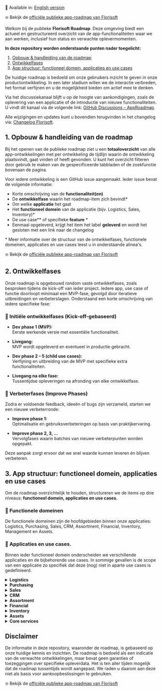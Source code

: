 📘 Available in: [English version](https://github.com/Florisoft-issues/AppRoadmap/blob/main/Florisoft_README_EN.md)

❇️ Bekijk de [officiële publieke app-roadmap van Florisoft](https://github.com/orgs/Florisoft-issues/projects/67)

Welkom bij de publieke **Florisoft Roadmap**. Deze omgeving biedt een actueel en gestructureerd overzicht van de app-functionaliteiten waar we aan werken, inclusief hun status en verwachte oplevermomenten.

**In deze repository worden onderstaande punten nader toegelicht:**
1. [Opbouw & handleiding van de roadmap](#1-opbouw--handleiding-van-de-roadmap)  
2. [Ontwikkelfases](#2-ontwikkelfases)  
3. [App structuur: functioneel domein, applicaties en use cases](#3-app-structuur-functioneel-domein-applicaties-en-use-cases)

De huidige roadmap is bedoeld om onze gebruikers inzicht te geven in onze productontwikkeling. In een later stadium willen we de interactie verbreden, het format verfijnen en u de mogelijkheid bieden om actief mee te denken. 

Via het discussiekanaal blijft u op de hoogte van aankondigingen, zoals de oplevering van een applicatie of de introductie van nieuwe functionaliteiten. U vindt dit kanaal via de volgende link: [GitHub Discussions – AppRoadmap](https://github.com/Florisoft-issues/AppRoadmap/discussions).

Alle wijzigingen en updates kunt u bovendien terugvinden in het changelog via: [Changelog Florisoft](https://app.florisoft.nl/apps/latest/changelog.html).

## 1. Opbouw & handleiding van de roadmap

Bij het openen van de publieke roadmap ziet u een **totaaloverzicht** van alle app-ontwikkelingen met per ontwikkeling de tijdlijn waarin de ontwikkeling plaatsvindt, gaat vinden of heeft gevonden. U kunt het overzicht filteren door gebruik te maken van de gespecificeerde tabbladen of de zoekfunctie bovenaan de pagina.

Voor iedere ontwikkeling is een GitHub issue aangemaakt. Ieder issue bevat de volgende informatie: 

- Korte omschrijving van de **functionaliteit(en)**
- De **ontwikkelfase** waarin het roadmap-item zich bevindt*
- Om welke **applicatie** het gaat
- Het **functioneel domein** van de applicatie (bijv. Logistics, Sales, Inventory)*
- De use case** of specifieke **feature** * 
- Eenmaal opgeleverd, krijgt het item het label **geleverd** en wordt het gesloten met een link naar de changelog

\* Meer informatie over de structuur van de ontwikkelfases, functionele domeinen, applicaties en use cases leest u in onderstaande alinea's.

❇️ Bekijk de [officiële publieke app-roadmap van Florisoft](https://github.com/orgs/Florisoft-issues/projects/67)

## 2. Ontwikkelfases

Onze roadmap is opgebouwd rondom vaste ontwikkelfases, zoals besproken tijdens de kick-off van ieder project. Iedere app, use case of functie doorloopt minimaal een MVP-fase, gevolgd door iteratieve uitbreidingen en verbeterslagen. Onderstaand een korte omschrijving van iedere specifieke fase:

### 🌱 Initiële ontwikkelfases (Kick-off-gebaseerd)

- **Dev phase 1 (MVP):**  
    Eerste werkende versie met essentiële functionaliteit.
    
- **Livegang:**  
    MVP wordt opgeleverd en eventueel in productie gebracht.
    
- **Dev phase 2 – 5 (child use cases):**  
    Verfijning en uitbreiding van de MVP met specifieke extra functionaliteiten.
    
- **Livegang na elke fase:**  
    Tussentijdse opleveringen na afronding van elke ontwikkelfase.
    

### 🔄 Verbeterfases (Improve Phases)

Zodra er voldoende feedback, ideeën of bugs zijn verzameld, starten we een nieuwe verbeterronde:

- **Improve phase 1:**  
    Optimalisatie en gebruiksverbeteringen op basis van praktijkervaring.
    
- **Improve phase 2, 3, …**  
    Vervolgfases waarin batches van nieuwe verbeterpunten worden opgepakt.
    

Deze aanpak zorgt ervoor dat we snel waarde kunnen leveren én blijven verbeteren.

## 3. App structuur: functioneel domein, applicaties en use cases

Om de roadmap overzichtelijk te houden, structureren we de items op drie niveaus: **functioneel domein, applicaties en use cases.**

### 🔹 Functionele domeinen

De functionele domeinen zijn de hoofdgebieden binnen onze applicaties: Logistics, Purchasing, Sales, CRM, Assortment, Financial, Inventory, Management en Assets.

### 🔸 Applicaties en use cases.

Binnen ieder functioneel domein onderscheiden we verschillende applicaties en de bijbehorende use cases. In sommige gevallen is de scope van een applicatie zo specifiek dat deze (nog) niet in aparte use cases is gedefinieerd. 

<details>
<summary><strong>Logistics</strong></summary>

- **Applicatie:** Packing

  **Use cases:** Kubus, Packing, Trolley Loading
  
- **Applicatie:** Picking 

  **Use cases:** Palet Picking, Generic Picking
  
- **Applicatie:** Quality Control

  **Use cases:** Final Outbound Check, Exception Handling, Exception Registration

- **Applicatie:** Labeling

  **Use cases:** Price label, Stock label
  
- **Applicatie:** Track & Tracing

  **Use cases:**  N.v.t.
  
- **Applicatie:** Receiving

  **Use cases:** Entry Control
  
- **Applicatie:** Shipping

  **Use cases:** Adress Label

-  **Applicatie:** Automating Agent

   **Use cases:** Sorting, Weighing

</details>

<details>
<summary><strong>Purchasing</strong></summary>

- **Applicatie:** Proposals

  **Use cases:** Offer Request Floriday

</details>

<details>
<summary><strong>Sales</strong></summary>

- **Applicatie:** POS

  **Use cases:** Cash & Carry, Order Registration, Floriline
  
- **Applicatie:** Purchasing Proposals

  **Use cases:** N.v.t.
  
- **Applicatie:** Licensing

  **Use cases:** N.v.t.

</details>

<details>
<summary><strong>CRM</strong></summary> 

- **Applicatie:** Tickets

  **Use cases:** N.v.t.

</details>

<details>
<summary><strong>Assortment</strong></summary> 

- **Applicatie:** Product Sourching

  **Use cases:** Floriday Grower Catalog

</details>

<details>
<summary><strong>Financial</strong></summary>

- **Applicatie:** Invoice Receipt Verification

  **Use cases:** N.v.t.
  
- **Applicatie:** Receiving Claims

  **Use cases:** N.v.t.
  
- **Applicatie:** Payments

  **Use cases:** N.v.t.
  
- **Applicatie:** Invoicing

  **Use cases:** N.v.t.

</details>

<details>
<summary><strong>Inventory</strong></summary> 

- **Applicatie:** Inventory

  **Use cases:** Slotting, Stock Counting
  
</details>

<details>
<summary><strong>Assets</strong></summary>

- **Applicatie:** Asset Tracking

  **Use cases:** Outbound, Inbound

</details>

<details>
<summary><strong>Core services</strong></summary>

- **Applicatie:** Hub

  **Use cases:** N.v.t.
  
- **Applicatie:** Job Agent

  **Use cases:** Job Agent Server, Job Agent Client

  </details>

## Disclaimer

De informatie in deze repository, waaronder de roadmap, is gebaseerd op onze huidige kennis en inzichten. De roadmap is bedoeld als een indicatie van de verwachte ontwikkelingen, maar bevat geen garanties of toezeggingen over specifieke opleverdata. Het is ten aller tijden mogelijk dat de roadmap tussentijds wordt aangepast. We raden u daarom aan deze niet als basis voor aankoopbeslissingen te gebruiken.

❇️ Bekijk de [officiële publieke app-roadmap van Florisoft](https://github.com/orgs/Florisoft-issues/projects/67)
